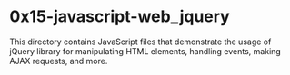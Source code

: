 # 0x15-javascript-web_jquery

This directory contains JavaScript files that demonstrate the usage of jQuery library for manipulating HTML elements, handling events, making AJAX requests, and more.
